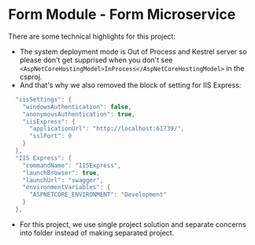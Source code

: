 # Form Module - Form Microservice

There are some technical highlights for this project:

- The system deployment mode is Out of Process and Kestrel server so please don't get supprised when you don't see ```<AspNetCoreHostingModel>InProcess</AspNetCoreHostingModel>``` in the csproj.
- And that's why we also removed the block of setting for IIS Express:

```csharp
  "iisSettings": {
    "windowsAuthentication": false,
    "anonymousAuthentication": true,
    "iisExpress": {
      "applicationUrl": "http://localhost:61739/",
      "sslPort": 0
    }
  },
  "IIS Express": {
    "commandName": "IISExpress",
    "launchBrowser": true,
    "launchUrl": "swagger",
    "environmentVariables": {
      "ASPNETCORE_ENVIRONMENT": "Development"
    }
  },
```
- For this project, we use single project solution and separate concerns into folder instead of making separated project.
